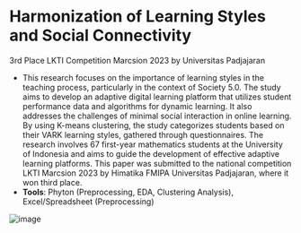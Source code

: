 # Harmonization of Learning Styles and Social Connectivity
3rd Place LKTI Competition Marcsion 2023 by Universitas Padjajaran
- This research focuses on the importance of learning styles in the teaching process, particularly in the context of Society 5.0. The study aims to develop an adaptive digital learning platform that utilizes student performance data and algorithms for dynamic learning. It also addresses the challenges of minimal social interaction in online learning. By using K-means clustering, the study categorizes students based on their VARK learning styles, gathered through questionnaires. The research involves 67 first-year mathematics students at the University of Indonesia and aims to guide the development of effective adaptive learning platforms. This paper was submitted to the national competition LKTI Marcsion 2023 by Himatika FMIPA Universitas Padjajaran, where it won third place.
- **Tools**: Phyton (Preprocessing, EDA, Clustering Analysis), Excel/Spreadsheet (Preprocessing)

![image](https://github.com/user-attachments/assets/14bfba49-7d29-4de8-9c4a-db1463942d79)
